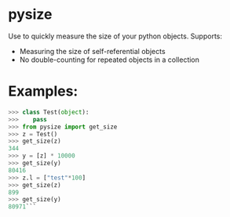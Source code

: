 # pysize

Use to quickly measure the size of your python objects. Supports:
* Measuring the size of self-referential objects
* No double-counting for repeated objects in a collection

# Examples:
```python
>>> class Test(object):
>>>    pass
>>> from pysize import get_size
>>> z = Test()
>>> get_size(z)
344
>>> y = [z] * 10000
>>> get_size(y)
80416
>>> z.l = ["test"*100]
>>> get_size(z)
899
>>> get_size(y)
80971```
